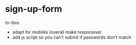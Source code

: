 # sign-up-form

to-dos: 
- adapt for mobiles (overall make responsive)
- add js script so you can't submit if passwords don't match
